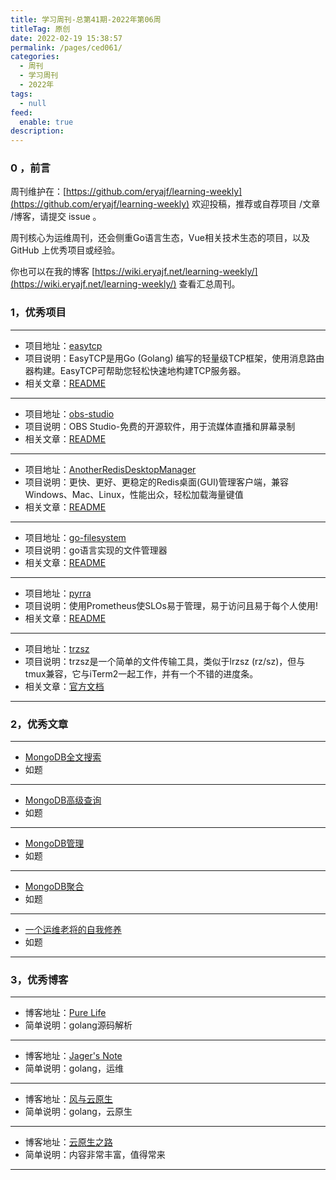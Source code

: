 ```yaml
---
title: 学习周刊-总第41期-2022年第06周
titleTag: 原创
date: 2022-02-19 15:38:57
permalink: /pages/ced061/
categories:
  - 周刊
  - 学习周刊
  - 2022年
tags:
  - null
feed:
  enable: true
description:
---
```


### 0 ，前言

周刊维护在：[https://github.com/eryajf/learning-weekly](https://github.com/eryajf/learning-weekly) 欢迎投稿，推荐或自荐项目 /文章 /博客，请提交 issue 。

周刊核心为运维周刊，还会侧重Go语言生态，Vue相关技术生态的项目，以及 GitHub 上优秀项目或经验。

你也可以在我的博客 [https://wiki.eryajf.net/learning-weekly/](https://wiki.eryajf.net/learning-weekly/) 查看汇总周刊。


### 1，优秀项目

---
- 项目地址：[easytcp](https://github.com/DarthPestilane/easytcp)
- 项目说明：EasyTCP是用Go (Golang) 编写的轻量级TCP框架，使用消息路由器构建。EasyTCP可帮助您轻松快速地构建TCP服务器。
- 相关文章：[README](https://github.com/DarthPestilane/easytcp#readme)
---
- 项目地址：[obs-studio](https://github.com/obsproject/obs-studio)
- 项目说明：OBS Studio-免费的开源软件，用于流媒体直播和屏幕录制
- 相关文章：[README](https://github.com/obsproject/obs-studio#readme)
---
- 项目地址：[AnotherRedisDesktopManager](https://github.com/qishibo/AnotherRedisDesktopManager)
- 项目说明：更快、更好、更稳定的Redis桌面(GUI)管理客户端，兼容Windows、Mac、Linux，性能出众，轻松加载海量键值
- 相关文章：[README](https://github.com/qishibo/AnotherRedisDesktopManager/blob/master/README.zh-CN.md)
---
- 项目地址：[go-filesystem](https://github.com/deatil/go-filesystem)
- 项目说明：go语言实现的文件管理器
- 相关文章：[README](https://github.com/deatil/go-filesystem#readme)
---
- 项目地址：[pyrra](https://github.com/pyrra-dev/pyrra)
- 项目说明：使用Prometheus使SLOs易于管理，易于访问且易于每个人使用!
- 相关文章：[README](https://github.com/pyrra-dev/pyrra#readme)
---
- 项目地址：[trzsz](https://github.com/trzsz/trzsz)
- 项目说明：trzsz是一个简单的文件传输工具，类似于lrzsz (rz/sz)，但与tmux兼容，它与iTerm2一起工作，并有一个不错的进度条。
- 相关文章：[官方文档](https://trzsz.github.io/cn/)
---

### 2，优秀文章

---
- [MongoDB全文搜索](https://toboto.wang/2021/05/18/MongoDB%E5%85%A8%E6%96%87%E6%90%9C%E7%B4%A2.html)
- 如题
---
- [MongoDB高级查询](http://cw.hubwiz.com/card/c/543b2f3cf86387171814c026/1/1/1/)
- 如题
---
- [MongoDB管理](http://cw.hubwiz.com/card/c/5438c259032c7817c40298b5/1/1/1/)
- 如题
---
- [MongoDB聚合](http://cw.hubwiz.com/card/c/548125a5f8638718f0db0792/1/1/1/)
- 如题
---
- [一个运维老将的自我修养](https://mp.weixin.qq.com/s/e7LzCLdWEzOvcvn7yRecpQ)
- 如题
---

### 3，优秀博客

---
- 博客地址：[Pure Life](https://chunlife.top/)
- 简单说明：golang源码解析
---
- 博客地址：[Jager's Note](https://blog.hawtech.cn/)
- 简单说明：golang，运维
---
- 博客地址：[风与云原生](https://blog.crazytaxii.com/)
- 简单说明：golang，云原生
---
- 博客地址：[云原生之路](https://www.361way.com/)
- 简单说明：内容非常丰富，值得常来
---

